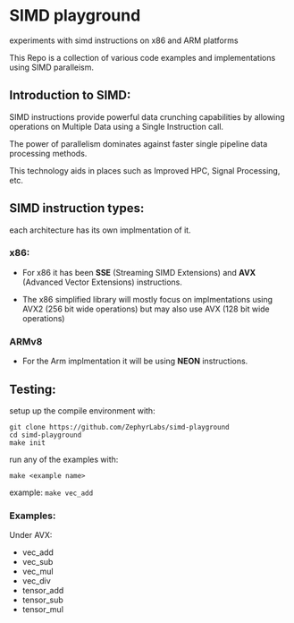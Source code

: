 # SIMD playground
 experiments with simd instructions on x86 and ARM platforms

This Repo is a collection of various code examples and implementations using SIMD paralleism.

## Introduction to SIMD:
SIMD instructions provide powerful data crunching capabilities by allowing
operations on Multiple Data using a Single Instruction call.

The power of parallelism dominates against faster single pipeline data processing methods.

This technology aids in places such as Improved HPC, Signal Processing, etc.

## SIMD instruction types:
each architecture has its own implmentation of it.

### x86:
* For x86 it has been **SSE** (Streaming SIMD Extensions) and **AVX** (Advanced Vector Extensions) instructions.

* The x86 simplified library will mostly focus on implmentations using AVX2 (256 
bit wide operations) but may also use AVX (128 bit wide operations)

### ARMv8
* For the Arm implmentation it will be using **NEON** instructions.

## Testing:
setup up the compile environment with:
```
git clone https://github.com/ZephyrLabs/simd-playground
cd simd-playground
make init
```

run any of the examples with:
```
make <example name>
```
example: `make vec_add`

### Examples:
Under AVX:
- vec_add
- vec_sub
- vec_mul
- vec_div
- tensor_add
- tensor_sub
- tensor_mul
